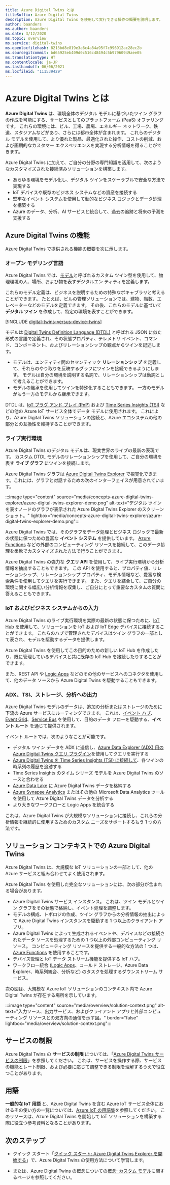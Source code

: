 ```yaml
---
title: Azure Digital Twins とは
titleSuffix: Azure Digital Twins
description: Azure Digital Twins を使用して実行できる操作の概要を説明します。
author: baanders
ms.author: baanders
ms.date: 3/12/2020
ms.topic: overview
ms.service: digital-twins
ms.openlocfilehash: 8213bd8e819e3a6c4a84a95f7c996912ac28ec2b
ms.sourcegitcommit: bd65925eb409d0c516c48494c5b97960949aee05
ms.translationtype: HT
ms.contentlocale: ja-JP
ms.lasthandoff: 06/06/2021
ms.locfileid: "111539429"
---
```

# <a name="what-is-azure-digital-twins"></a>Azure Digital Twins とは

**Azure Digital Twins** は、環境全体のデジタル モデルに基づいたツイン グラフの作成を可能にする、サービスとしてのプラットフォーム (PaaS) オファリングです。 これらの環境には、ビル、工場、農場、エネルギー ネットワーク、鉄道、スタジアムなどがあり、さらには都市全体が含まれます。 これらのデジタル モデルを使用して、より優れた製品、最適化された操作、コストの削減、および画期的なカスタマー エクスペリエンスを実現する分析情報を得ることができます。

Azure Digital Twins に加えて、ご自分の分野の専門知識を活用して、次のようなカスタマイズされた接続済みソリューションを構築します。
* あらゆる環境をモデル化し、デジタル ツインをスケーラブルで安全な方法で実現する
* IoT デバイスや既存のビジネス システムなどの資産を接続する
* 堅牢なイベント システムを使用して動的なビジネス ロジックとデータ処理を構築する
* Azure のデータ、分析、AI サービスと統合して、過去の追跡と将来の予測を支援する

## <a name="azure-digital-twins-capabilities"></a>Azure Digital Twins の機能

Azure Digital Twins で提供される機能の概要を次に示します。

### <a name="open-modeling-language"></a>オープン モデリング言語

Azure Digital Twins では、[モデル](concepts-models.md)と呼ばれるカスタム ツイン型を使用して、物理環境の人、場所、および物を表すデジタルエン ティティを定義します。 

これらのモデル定義は、ビジネスを説明するための特殊なボキャブラリと考えることができます。 たとえば、ビルの管理ソリューションでは、建物、階数、エレベーターなどのモデルを定義できます。 その後、これらのモデルに基づいて **デジタル ツイン** を作成して、特定の環境を表すことができます。

[!INCLUDE [digital-twins-versus-device-twins](../../includes/digital-twins-versus-device-twins.md)]

モデルは [Digital Twins Definition Language (DTDL)](https://github.com/Azure/opendigitaltwins-dtdl/blob/master/DTDL/v2/dtdlv2.md) と呼ばれる JSON に似た形式の言語で定義され、その状態プロパティ、テレメトリ イベント、コマンド、コンポーネント、およびリレーションシップの観点からツインを記述します。
* モデルは、エンティティ間のセマンティック **リレーションシップ** を定義して、それらのやり取りを反映するグラフにツインを接続できるようにします。 モデルは自分の環境を説明する名詞で、リレーションシップは動詞として考えることができます。
* モデルの継承を使用してツインを特殊化することもできます。 一方のモデルがもう一方のモデルから継承できます。

DTDL は、[IoT プラグ アンド プレイ (PnP)](../iot-pnp/overview-iot-plug-and-play.md) および [Time Series Insights (TSI)](../time-series-insights/overview-what-is-tsi.md) などの他の Azure IoT サービス全体でデータ モデルに使用されます。 これにより、Azure Digital Twins ソリューションの接続と、Azure エコシステムの他の部分との互換性を維持することができます。

### <a name="live-execution-environment"></a>ライブ実行環境

Azure Digital Twins のデジタル モデルは、現実世界のライブの最新の表現です。 カスタム DTDL モデルのリレーションシップを使用して、ご自分の環境を表す **ライブ グラフ** にツインを接続します。

Azure Digital Twins グラフは [Azure Digital Twins Explorer](concepts-azure-digital-twins-explorer.md) で視覚化できます。これには、グラフと対話するための次のインターフェイスが用意されています。

:::image type="content" source="media/concepts-azure-digital-twins-explorer/azure-digital-twins-explorer-demo.png" alt-text="デジタル ツインを表すノードのグラフが表示された Azure Digital Twins Explorer のスクリーンショット。" lightbox="media/concepts-azure-digital-twins-explorer/azure-digital-twins-explorer-demo.png":::

Azure Digital Twins では、そのグラフをデータ処理とビジネス ロジックで最新の状態に保つための豊富な **イベント システム** を提供しています。 [Azure Functions](../azure-functions/functions-overview.md) などの外部のコンピューティング リソースを接続して、このデータ処理を柔軟でカスタマイズされた方法で行うことができます。

Azure Digital Twins の強力な **クエリ API** を使用して、ライブ実行環境から分析情報を抽出することもできます。 この API を使用すると、プロパティ値、リレーションシップ、リレーションシップ プロパティ、モデル情報など、豊富な検索条件を使用してクエリを実行できます。 また、クエリを結合して、ご自分の環境に関する幅広い分析情報を収集し、ご自分にとって重要なカスタムの質問に答えることもできます。

### <a name="input-from-iot-and-business-systems"></a>IoT およびビジネス システムからの入力

Azure Digital Twins のライブ実行環境を実際の最新の状態に保つために、[IoT Hub](../iot-hub/about-iot-hub.md) を使用して、ソリューションを IoT および IoT Edge デバイスに接続することができます。 これらのハブで管理されたデバイスはツイン グラフの一部として表され、モデルを駆動するデータを提供します。

Azure Digital Twins を使用してこの目的のための新しい IoT Hub を作成したり、既に管理しているデバイスと共に既存の IoT Hub を接続したりすることができます。

また、REST API や [Logic Apps](../logic-apps/logic-apps-overview.md) などのその他のサービスへのコネクタを使用して、他のデータ ソースから Azure Digital Twins を駆動することもできます。

### <a name="output-to-adx-tsi-storage-and-analytics"></a>ADX、TSI、ストレージ、分析への出力

Azure Digital Twins モデルのデータは、追加の分析またはストレージのために下流の Azure サービスにルーティングできます。 これは、[イベント ハブ](../event-hubs/event-hubs-about.md)、[Event Grid](../event-grid/overview.md)、[Service Bus](../service-bus-messaging/service-bus-messaging-overview.md) を使用して、目的のデータ フローを駆動する、**イベント ルート** を通じて提供されます。

イベント ルートでは、次のようなことが可能です。
* デジタル ツイン データを ADX に送信し、[Azure Data Explorer (ADX) 用の Azure Digital Twins クエリ プラグイン](concepts-data-explorer-plugin.md)を使用してクエリを実行する
* [Azure Digital Twins を Time Series Insights (TSI) に接続して](how-to-integrate-time-series-insights.md)、各ツインの時系列の履歴を追跡する
* Time Series Insights のタイム シリーズ モデルを Azure Digital Twins のソースと合わせる
* [Azure Data Lake](../storage/blobs/data-lake-storage-introduction.md) に Azure Digital Twins データを格納する
* [Azure Synapse Analytics](../synapse-analytics/sql-data-warehouse/sql-data-warehouse-overview-what-is.md) またはその他の Microsoft Data Analytics ツールを使用して Azure Digital Twins データを分析する
* より大きなワークフローと Logic Apps を統合する

これは、Azure Digital Twins が大規模なソリューションに接続し、これらの分析情報を継続的に使用するためのカスタム ニーズをサポートするもう 1 つの方法です。

## <a name="azure-digital-twins-in-a-solution-context"></a>ソリューション コンテキストでの Azure Digital Twins

Azure Digital Twins は、大規模な IoT ソリューションの一部として、他の Azure サービスと組み合わせてよく使用されます。 

Azure Digital Twins を使用した完全なソリューションには、次の部分が含まれる場合があります。
* Azure Digital Twins サービス インスタンス。 これは、ツイン モデルとツイン グラフをその状態で格納し、イベント処理を調整します。
* モデルの構成、トポロジの作成、ツイン グラフからの分析情報の抽出によって Azure Digital Twins インスタンスを駆動する 1 つ以上のクライアント アプリ。
* Azure Digital Twins によって生成されるイベントや、デバイスなどの接続されたデータ ソースを処理するための 1 つ以上の外部コンピューティング リソース。 コンピューティング リソースを提供する一般的な方法の 1 つは、[Azure Functions](../azure-functions/functions-overview.md) を使用することです。
* デバイス管理と IoT データ ストリーム機能を提供する IoT ハブ。
* ワークフロー統合 ([Logic Apps](../logic-apps/logic-apps-overview.md)、コールド ストレージ、Azure Data Explorer、時系列統合、分析など) のタスクを処理するダウンストリーム サービス。

次の図は、大規模な Azure IoT ソリューションのコンテキスト内で Azure Digital Twins が存在する場所を示しています。

:::image type="content" source="media/overview/solution-context.png" alt-text="入力ソース、出力サービス、およびクライアント アプリと外部コンピューティング リソースとの双方向の通信を示す図。" border="false" lightbox="media/overview/solution-context.png":::

## <a name="service-limits"></a>サービスの制限

Azure Digital Twins の **サービスの制限** については、「[Azure Digital Twins サービスの制限](reference-service-limits.md)」を参照してください。 これは、サービスを操作する際、サービスの機能とレート制限、および必要に応じて調整できる制限を理解するうえで役立つことがあります。

## <a name="terminology"></a>用語

**一般的な IoT 用語** と、Azure Digital Twins を含む Azure IoT サービス全体におけるその使い方の一覧については、[Azure IoT の用語集](../iot-fundamentals/iot-glossary.md?toc=/azure/digital-twins/toc.json&bc=/azure/digital-twins/breadcrumb/toc.json)を参照してください。 このリソースは、Azure Digital Twins を開始して IoT ソリューションを構築する際に役立つ参考資料となることがあります。

## <a name="next-steps"></a>次のステップ

* クイック スタート「[クイック スタート: Azure Digital Twins Explorer を開始する](quickstart-azure-digital-twins-explorer.md)」で、Azure Digital Twins の使用方法について学習します。

* または、Azure Digital Twins の概念についての[概念: カスタム モデル](concepts-models.md)に関するページを参照してください。
